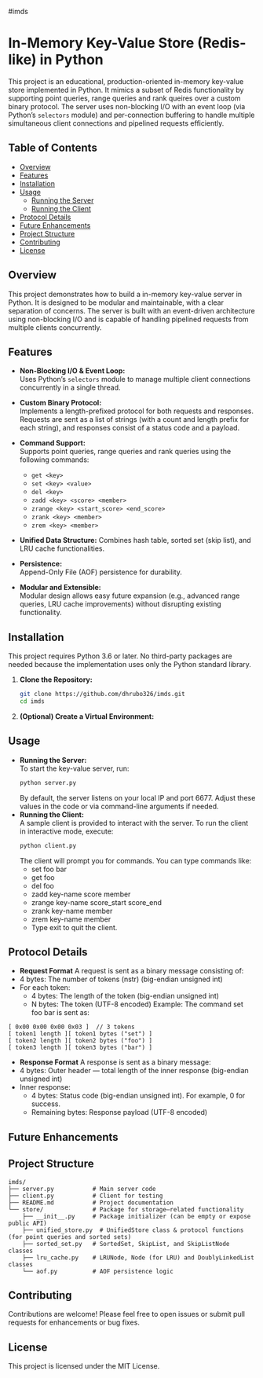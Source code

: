 #imds
# In-Memory Key-Value Store (Redis-like) in Python

This project is an educational, production-oriented in-memory key-value store implemented in Python. It mimics a subset of Redis functionality by supporting point queries, range queries and rank queires over a custom binary protocol. The server uses non-blocking I/O with an event loop (via Python’s `selectors` module) and per-connection buffering to handle multiple simultaneous client connections and pipelined requests efficiently.

## Table of Contents

- [Overview](#overview)
- [Features](#features)
- [Installation](#installation)
- [Usage](#usage)
  - [Running the Server](#running-the-server)
  - [Running the Client](#running-the-client)
- [Protocol Details](#protocol-details)
- [Future Enhancements](#future-enhancements)
- [Project Structure](#project-structure)
- [Contributing](#contributing)
- [License](#license)

## Overview

This project demonstrates how to build a in-memory key-value server in Python. It is designed to be modular and maintainable, with a clear separation of concerns. The server is built with an event-driven architecture using non-blocking I/O and is capable of handling pipelined requests from multiple clients concurrently.

## Features

- **Non-Blocking I/O & Event Loop:**  
  Uses Python’s `selectors` module to manage multiple client connections concurrently in a single thread.
  
- **Custom Binary Protocol:**  
  Implements a length-prefixed protocol for both requests and responses. Requests are sent as a list of strings (with a count and length prefix for each string), and responses consist of a status code and a payload.
  
- **Command Support:**  
  Supports point queries, range queries and rank queries using the following commands:
  - `get <key>`
  - `set <key> <value>`
  - `del <key>`
  - `zadd <key> <score> <member>`
  - `zrange <key> <start_score> <end_score>`
  - `zrank <key> <member>`
  - `zrem <key> <member>`
  
- **Unified Data Structure:** 
  Combines hash table, sorted set (skip list), and LRU cache functionalities.

- **Persistence:**  
  Append-Only File (AOF) persistence for durability.

- **Modular and Extensible:**  
  Modular design allows easy future expansion (e.g., advanced range queries, LRU cache improvements) without disrupting existing functionality.

## Installation

This project requires Python 3.6 or later. No third-party packages are needed because the implementation uses only the Python standard library.

1. **Clone the Repository:**

   ```bash
   git clone https://github.com/dhrubo326/imds.git
   cd imds
   ```
2. **(Optional) Create a Virtual Environment:**

## Usage

- **Running the Server:**  
  To start the key-value server, run:
  ```bash
  python server.py
  ```
  By default, the server listens on your local IP and port 6677. Adjust these values in the code or via command-line arguments if needed.
- **Running the Client:**  
  A sample client is provided to interact with the server. To run the client in interactive mode, execute:
  ```bash
  python client.py
  ```
  The client will prompt you for commands. You can type commands like:
  - set foo bar
  - get foo
  - del foo
  - zadd key-name score member
  - zrange key-name score_start score_end
  - zrank key-name member
  - zrem key-name member
  - Type exit to quit the client.
  
## Protocol Details
- **Request Format**
A request is sent as a binary message consisting of:
- 4 bytes: The number of tokens (nstr) (big-endian unsigned int)
- For each token:
  - 4 bytes: The length of the token (big-endian unsigned int)
  - N bytes: The token (UTF-8 encoded)
Example: The command set foo bar is sent as:
```
[ 0x00 0x00 0x00 0x03 ]  // 3 tokens
[ token1 length ][ token1 bytes ("set") ]
[ token2 length ][ token2 bytes ("foo") ]
[ token3 length ][ token3 bytes ("bar") ]
```
- **Response Format**
A response is sent as a binary message:
- 4 bytes: Outer header — total length of the inner response (big-endian unsigned int)
- Inner response:
  - 4 bytes: Status code (big-endian unsigned int). For example, 0 for success.
  - Remaining bytes: Response payload (UTF-8 encoded)
## Future Enhancements

## Project Structure
```
imds/
├── server.py           # Main server code
├── client.py           # Client for testing
├── README.md           # Project documentation
└── store/              # Package for storage–related functionality
    ├── __init__.py     # Package initializer (can be empty or expose public API)
    ├── unified_store.py  # UnifiedStore class & protocol functions (for point queries and sorted sets)
    ├── sorted_set.py   # SortedSet, SkipList, and SkipListNode classes
    ├── lru_cache.py    # LRUNode, Node (for LRU) and DoublyLinkedList classes
    └── aof.py          # AOF persistence logic
```
## Contributing
Contributions are welcome! Please feel free to open issues or submit pull requests for enhancements or bug fixes.

## License
This project is licensed under the MIT License.

